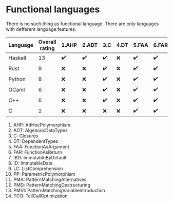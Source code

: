 # Functional languages

There is no such thing as functional language.
There are only languages with defferent language features.

| Language | Overall rating | 1.AHP | 2.ADT | 3.C | 4.DT | 5.FAA | 6.FAR | 7.IBD | 8.ID | 9.LC | 10.PP | 11.PMA | 12.PMD | 13.PMVI | 14.TCO |
|---|---|---|---|---|---|---|---|---|---|---|---|---|---|---|---|
| Haskell | 13 | :heavy_check_mark: | :heavy_check_mark: | :heavy_check_mark: | :x: | :heavy_check_mark: | :heavy_check_mark: | :heavy_check_mark: | :heavy_check_mark: | :heavy_check_mark: | :heavy_check_mark: | :heavy_check_mark: | :heavy_check_mark: | :heavy_check_mark: | :heavy_check_mark: |
| Rust | 9 | :x: | :x: | :heavy_check_mark: | :x: | :heavy_check_mark: | :heavy_check_mark: | :heavy_check_mark: | :heavy_check_mark: | :x: | :heavy_check_mark: | :heavy_check_mark: | :heavy_check_mark: | :heavy_check_mark: | :x: |
| Python | 8 | :x: | :x: | :heavy_check_mark: | :x: | :heavy_check_mark: | :heavy_check_mark: | :x: | :heavy_check_mark: | :heavy_check_mark: | :heavy_check_mark: | :x: | :heavy_check_mark: | :heavy_check_mark: | :x: |
| OCaml | 6 | :x: | :x: | :heavy_check_mark: | :x: | :heavy_check_mark: | :heavy_check_mark: | :heavy_check_mark: | :heavy_check_mark: | :x: | :heavy_check_mark: | :x: | :x: | :x: | :x: |
| C++ | 6 | :x: | :x: | :heavy_check_mark: | :x: | :heavy_check_mark: | :heavy_check_mark: | :x: | :heavy_check_mark: | :x: | :heavy_check_mark: | :x: | :heavy_check_mark: | :x: | :x: |
| C | 2 | :x: | :x: | :x: | :x: | :heavy_check_mark: | :heavy_check_mark: | :x: | :x: | :x: | :x: | :x: | :x: | :x: | :x: |

1. AHP: AdHocPolymorphism
2. ADT: AlgebraicDataTypes
3. C: Closures
4. DT: DependentTypes
5. FAA: FunctionAsArgument
6. FAR: FunctionAsReturn
7. IBD: ImmutableByDefault
8. ID: ImmutableData
9. LC: ListComprehension
10. PP: ParametricPolymorphism
11. PMA: PatternMatchingAlternatives
12. PMD: PatternMatchingDestructuring
13. PMVI: PatternMatchingVariableIntroduction
14. TCO: TailCallOptimization

